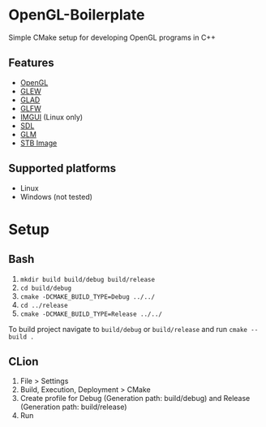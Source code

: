 # OpenGL-Boilerplate
Simple CMake setup for developing OpenGL programs in C++

## Features

- [OpenGL](https://www.khronos.org/opengl/wiki/Getting_Started)
- [GLEW](http://glew.sourceforge.net/)
- [GLAD](https://github.com/Dav1dde/glad)
- [GLFW](https://www.glfw.org/)
- [IMGUI](https://github.com/ocornut/imgui) (Linux only)
- [SDL](https://www.libsdl.org/)
- [GLM](https://glm.g-truc.net/0.9.9/index.html)
- [STB Image](https://github.com/nothings/stb/blob/master/stb_image.h)

## Supported platforms

- Linux
- Windows (not tested)

# Setup
## Bash
1. `mkdir build build/debug build/release`
2. `cd build/debug`
3. `cmake -DCMAKE_BUILD_TYPE=Debug ../../`
4. `cd ../release`
5. `cmake -DCMAKE_BUILD_TYPE=Release ../../`

To build project navigate to `build/debug` or `build/release` and run `cmake --build .`

## CLion
1. File > Settings
2. Build, Execution, Deployment > CMake
3. Create profile for Debug (Generation path: build/debug) and Release (Generation path: build/release)
4. Run
